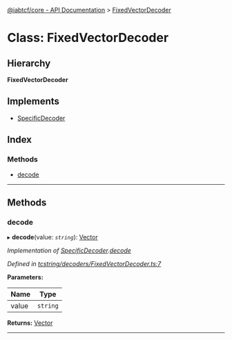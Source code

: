 [@iabtcf/core - API Documentation](../README.md) > [FixedVectorDecoder](../classes/fixedvectordecoder.md)

# Class: FixedVectorDecoder

## Hierarchy

**FixedVectorDecoder**

## Implements

* [SpecificDecoder](../interfaces/specificdecoder.md)

## Index

### Methods

* [decode](fixedvectordecoder.md#decode)

---

## Methods

<a id="decode"></a>

###  decode

▸ **decode**(value: *`string`*): [Vector](vector.md)

*Implementation of [SpecificDecoder](../interfaces/specificdecoder.md).[decode](../interfaces/specificdecoder.md#decode)*

*Defined in [tcstring/decoders/FixedVectorDecoder.ts:7](https://github.com/chrispaterson/iabtcf-es/blob/af1d026/modules/core/src/tcstring/decoders/FixedVectorDecoder.ts#L7)*

**Parameters:**

| Name | Type |
| ------ | ------ |
| value | `string` |

**Returns:** [Vector](vector.md)

___

